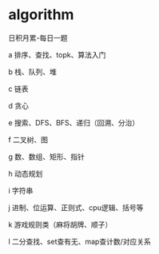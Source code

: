 # algorithm
日积月累-每日一题

a 排序、查找、topk、算法入门

b 栈、队列、堆

c 链表

d 贪心

e 搜索、DFS、BFS、递归（回溯、分治）

f 二叉树、图

g 数、数组、矩形、指针

h 动态规划

i 字符串

j 进制、位运算、正则式、cpu逻辑、括号等

k 游戏规则类（麻将胡牌、顺子）

l 二分查找、set查有无、map查计数/对应关系
